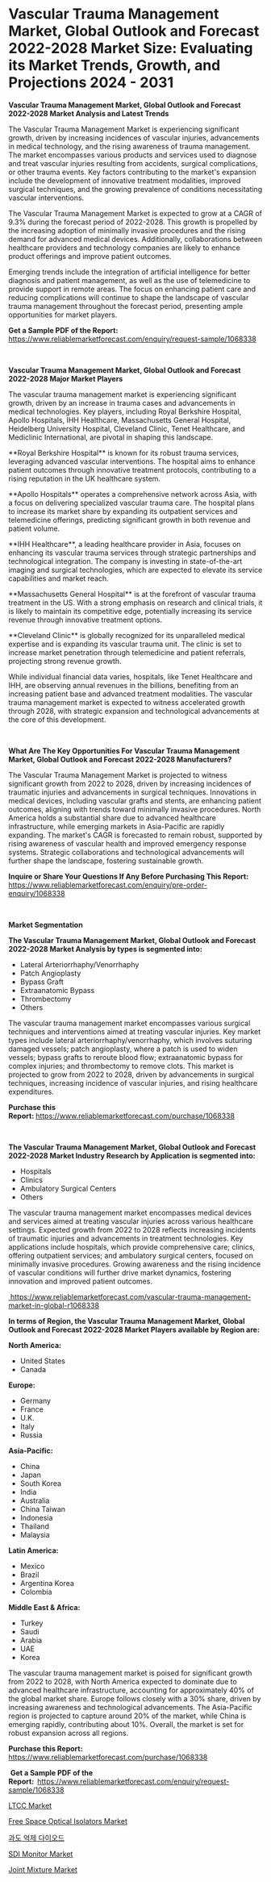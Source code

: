 <p><h1>Vascular Trauma Management Market, Global Outlook and Forecast 2022-2028 Market Size: Evaluating its Market Trends, Growth, and Projections 2024 - 2031</h1></p><p><strong>Vascular Trauma Management Market, Global Outlook and Forecast 2022-2028 Market Analysis and Latest Trends</strong></p>
<p><p>The Vascular Trauma Management Market is experiencing significant growth, driven by increasing incidences of vascular injuries, advancements in medical technology, and the rising awareness of trauma management. The market encompasses various products and services used to diagnose and treat vascular injuries resulting from accidents, surgical complications, or other trauma events. Key factors contributing to the market's expansion include the development of innovative treatment modalities, improved surgical techniques, and the growing prevalence of conditions necessitating vascular interventions.</p><p>The Vascular Trauma Management Market is expected to grow at a CAGR of 9.3% during the forecast period of 2022-2028. This growth is propelled by the increasing adoption of minimally invasive procedures and the rising demand for advanced medical devices. Additionally, collaborations between healthcare providers and technology companies are likely to enhance product offerings and improve patient outcomes.</p><p>Emerging trends include the integration of artificial intelligence for better diagnosis and patient management, as well as the use of telemedicine to provide support in remote areas. The focus on enhancing patient care and reducing complications will continue to shape the landscape of vascular trauma management throughout the forecast period, presenting ample opportunities for market players.</p></p>
<p><strong>Get a Sample PDF of the Report:&nbsp;</strong> <a href="https://www.reliablemarketforecast.com/enquiry/request-sample/1068338">https://www.reliablemarketforecast.com/enquiry/request-sample/1068338</a></p>
<p>&nbsp;</p>
<p><strong>Vascular Trauma Management Market, Global Outlook and Forecast 2022-2028 Major Market Players</strong></p>
<p><p>The vascular trauma management market is experiencing significant growth, driven by an increase in trauma cases and advancements in medical technologies. Key players, including Royal Berkshire Hospital, Apollo Hospitals, IHH Healthcare, Massachusetts General Hospital, Heidelberg University Hospital, Cleveland Clinic, Tenet Healthcare, and Mediclinic International, are pivotal in shaping this landscape.</p><p>**Royal Berkshire Hospital** is known for its robust trauma services, leveraging advanced vascular interventions. The hospital aims to enhance patient outcomes through innovative treatment protocols, contributing to a rising reputation in the UK healthcare system.</p><p>**Apollo Hospitals** operates a comprehensive network across Asia, with a focus on delivering specialized vascular trauma care. The hospital plans to increase its market share by expanding its outpatient services and telemedicine offerings, predicting significant growth in both revenue and patient volume.</p><p>**IHH Healthcare**, a leading healthcare provider in Asia, focuses on enhancing its vascular trauma services through strategic partnerships and technological integration. The company is investing in state-of-the-art imaging and surgical technologies, which are expected to elevate its service capabilities and market reach.</p><p>**Massachusetts General Hospital** is at the forefront of vascular trauma treatment in the US. With a strong emphasis on research and clinical trials, it is likely to maintain its competitive edge, potentially increasing its service revenue through innovative treatment options.</p><p>**Cleveland Clinic** is globally recognized for its unparalleled medical expertise and is expanding its vascular trauma unit. The clinic is set to increase market penetration through telemedicine and patient referrals, projecting strong revenue growth.</p><p>While individual financial data varies, hospitals, like Tenet Healthcare and IHH, are observing annual revenues in the billions, benefiting from an increasing patient base and advanced treatment modalities. The vascular trauma management market is expected to witness accelerated growth through 2028, with strategic expansion and technological advancements at the core of this development.</p></p>
<p>&nbsp;</p>
<p><strong>What Are The Key Opportunities For Vascular Trauma Management Market, Global Outlook and Forecast 2022-2028 Manufacturers?</strong></p>
<p><p>The Vascular Trauma Management Market is projected to witness significant growth from 2022 to 2028, driven by increasing incidences of traumatic injuries and advancements in surgical techniques. Innovations in medical devices, including vascular grafts and stents, are enhancing patient outcomes, aligning with trends toward minimally invasive procedures. North America holds a substantial share due to advanced healthcare infrastructure, while emerging markets in Asia-Pacific are rapidly expanding. The market's CAGR is forecasted to remain robust, supported by rising awareness of vascular health and improved emergency response systems. Strategic collaborations and technological advancements will further shape the landscape, fostering sustainable growth.</p></p>
<p><strong>Inquire or Share Your Questions If Any Before Purchasing This Report:</strong> <a href="https://www.reliablemarketforecast.com/enquiry/pre-order-enquiry/1068338">https://www.reliablemarketforecast.com/enquiry/pre-order-enquiry/1068338</a></p>
<p>&nbsp;</p>
<p><strong>Market Segmentation</strong></p>
<p><strong>The Vascular Trauma Management Market, Global Outlook and Forecast 2022-2028 Market Analysis by types is segmented into:</strong></p>
<p><ul><li>Lateral Arteriorrhaphy/Venorrhaphy</li><li>Patch Angioplasty</li><li>Bypass Graft</li><li>Extraanatomic Bypass</li><li>Thrombectomy</li><li>Others</li></ul></p>
<p><p>The vascular trauma management market encompasses various surgical techniques and interventions aimed at treating vascular injuries. Key market types include lateral arteriorrhaphy/venorrhaphy, which involves suturing damaged vessels; patch angioplasty, where a patch is used to widen vessels; bypass grafts to reroute blood flow; extraanatomic bypass for complex injuries; and thrombectomy to remove clots. This market is projected to grow from 2022 to 2028, driven by advancements in surgical techniques, increasing incidence of vascular injuries, and rising healthcare expenditures.</p></p>
<p><strong>Purchase this Report:&nbsp;</strong><a href="https://www.reliablemarketforecast.com/purchase/1068338">https://www.reliablemarketforecast.com/purchase/1068338</a></p>
<p>&nbsp;</p>
<p><strong>The Vascular Trauma Management Market, Global Outlook and Forecast 2022-2028 Market Industry Research by Application is segmented into:</strong></p>
<p><ul><li>Hospitals</li><li>Clinics</li><li>Ambulatory Surgical Centers</li><li>Others</li></ul></p>
<p><p>The vascular trauma management market encompasses medical devices and services aimed at treating vascular injuries across various healthcare settings. Expected growth from 2022 to 2028 reflects increasing incidents of traumatic injuries and advancements in treatment technologies. Key applications include hospitals, which provide comprehensive care; clinics, offering outpatient services; and ambulatory surgical centers, focused on minimally invasive procedures. Growing awareness and the rising incidence of vascular conditions will further drive market dynamics, fostering innovation and improved patient outcomes.</p></p>
<p><a href="https://www.reliablemarketforecast.com/vascular-trauma-management-market-in-global-r1068338">&nbsp;https://www.reliablemarketforecast.com/vascular-trauma-management-market-in-global-r1068338</a></p>
<p><strong>In terms of Region, the Vascular Trauma Management Market, Global Outlook and Forecast 2022-2028 Market Players available by Region are:</strong></p>
<p>
    <p> <strong> North America: </strong>
        <ul>
            <li>United States</li>
            <li>Canada</li>
        </ul>
        </p> 
    <p> <strong> Europe: </strong>
        <ul>
            <li>Germany</li>
            <li>France</li>
            <li>U.K.</li>
            <li>Italy</li>
            <li>Russia</li>
        </ul>
        </p> 
    <p> <strong> Asia-Pacific: </strong>
        <ul>
            <li>China</li>
            <li>Japan</li>
            <li>South Korea</li>
            <li>India</li>
            <li>Australia</li>
            <li>China Taiwan</li>
            <li>Indonesia</li>
            <li>Thailand</li>
            <li>Malaysia</li>
        </ul>
        </p> 
    <p> <strong> Latin America: </strong>
        <ul>
            <li>Mexico</li>
            <li>Brazil</li>
            <li>Argentina Korea</li>
            <li>Colombia</li>
        </ul>
        </p> 
    <p> <strong> Middle East & Africa: </strong>
        <ul>
            <li>Turkey</li>
            <li>Saudi</li>
            <li>Arabia</li>
            <li>UAE</li>
            <li>Korea</li>
        </ul>
    </p>
    </p>
<p><p>The vascular trauma management market is poised for significant growth from 2022 to 2028, with North America expected to dominate due to advanced healthcare infrastructure, accounting for approximately 40% of the global market share. Europe follows closely with a 30% share, driven by increasing awareness and technological advancements. The Asia-Pacific region is projected to capture around 20% of the market, while China is emerging rapidly, contributing about 10%. Overall, the market is set for robust expansion across all regions.</p></p>
<p><strong>Purchase this Report: </strong><a href="https://www.reliablemarketforecast.com/purchase/1068338">https://www.reliablemarketforecast.com/purchase/1068338</a></p>
<p>&nbsp;<strong>Get a Sample PDF of the Report:&nbsp;&nbsp;</strong><a href="https://www.reliablemarketforecast.com/enquiry/request-sample/1068338">https://www.reliablemarketforecast.com/enquiry/request-sample/1068338</a></p>
<p><strong></strong></p>
<p><p><a href="https://www.linkedin.com/pulse/ltcc-market-size-share-growth-analysis-type-application-uk14e?trackingId=hUc%2BkVn6RXKWbIqjQ7MggQ%3D%3D">LTCC Market</a></p><p><a href="https://medium.com/@peach7904/in-the-free-space-optical-isolators-market-the-main-focus-is-on-keeping-costs-low-and-getting-369a5a7507c6">Free Space Optical Isolators Market</a></p><p><a href="https://github.com/sougarounis/Market-Research-Report-List-6/blob/main/717086710289.md">과도 억제 다이오드</a></p><p><a href="https://medium.com/@audieyost2008/how-the-sdi-monitor-market-is-changing-from-2024-to-2031-bf1a497b4f1e">SDI Monitor Market</a></p><p><a href="https://issuu.com/reportprime-2/docs/joint-mixture-market-size-2030.pptx_fb2d3f45c525f0">Joint Mixture Market</a></p></p>